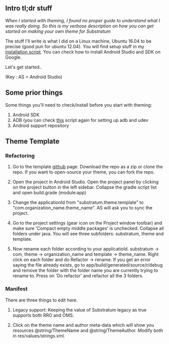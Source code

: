 
## Intro tl;dr stuff ##
*When I started with theming, I found no proper guide to understand what I was really doing. So this is my verbose description on how you can get started on making your own theme for Substratum*


The stuff I'll write is what I did on a Linux machine, Ubuntu 16.04 to be precise (good pun for ubuntu 12.04). You will find setup stuff in my [installation script](https://github.com/SohamJ/Linux-tweaks/blob/master/installation.sh ). You can check how to install Android Studio and SDK on Google.


Let's get started..

(Key : AS = Android Studio)

 ## Some prior things ##
Some things you'll need to check/install before you start with theming:

1. Android SDK
2. ADB (you can check [this](https://github.com/SohamJ/Linux-tweaks/blob/master/installation.sh ) script again for setting up adb and udev
3. Android support repository

## Theme Template ##

### Refactoring ###
1. Go to the template [github](https://github.com/TeamSubstratum/SubstratumThemeTemplate#substratumthemetemplate) page. Download the repo as a zip or clone the repo. If you want to open-source your theme, you can fork the repo.

2. Open the project in Android Studio. Open the project panel by clicking on the project button in the left sidebar. Collapse the gradle script list and open build.grade (module:app)

3. Change the applicationId from "substratum.theme.template" to "com.organization_name.theme_name". AS will ask you to sync the project.

4. Go to the project settings (gear icon on the Project window toolbar) and make sure 'Compact empty middle packages' is unchecked. Collapse all folders under java. You will see three subfolders: substratum, theme and template.

5. Now rename each folder according to your applicatioId. substratum -> com, theme -> organization_name and template -> theme_name. Right click on each folder and do Refactor -> rename. If you get an error saying the file already exists, go to app/build/generated/source/r/debug and remove the folder with the folder name you are currently trying to rename to. Press on 'Do refactor' and refactor all the 3 folders.

### Manifest ###

There are three things to edit here.

1. Legacy support: Keeping the value of Substratum legacy as true supports both RRO and OMS.

2. Click on the theme name and author meta-data which will show you resources @string/ThemeName and @string/ThemeAuthor. Modify both in res/values/strings.xml.
